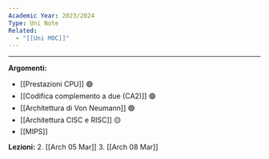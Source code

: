 ```yaml
---
Academic Year: 2023/2024
Type: Uni Note
Related:
  - "[[Uni MOC]]"
---
```

---
**Argomenti:**
- [[Prestazioni CPU]] 🟢
- [[Codifica complemento a due (CA2)]] 🟢
- [[Architettura di Von Neumann]] 🟢
- [[Architettura CISC e RISC]] 🟡
- [[MIPS]]

**Lezioni:**
2. [[Arch 05 Mar]]
3. [[Arch 08 Mar]]

